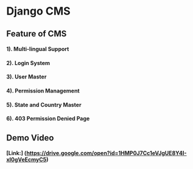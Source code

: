 # Django CMS

## Feature of CMS
#### 1). Multi-lingual Support
#### 2). Login System
#### 3). User Master
#### 4). Permission Management
#### 5). State and Country Master
#### 6). 403 Permission Denied Page

## Demo Video
#### [Link:] (https://drive.google.com/open?id=1HMP0J7Cc1eVJgUE8Y4I-xI0gVeEcmyC5)
